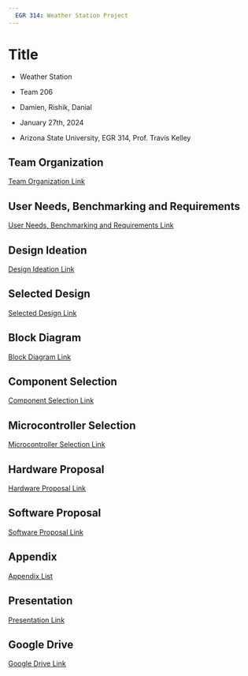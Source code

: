 ```yaml
---
  EGR 314: Weather Station Project
---
```


# Title
* Weather Station

* Team 206

* Damien, Rishik, Danial

* January 27th, 2024

* Arizona State University, EGR 314, Prof. Travis Kelley

## Team Organization
[Team Organization Link](TeamOrganization/TeamOrgPage.md)

## User Needs, Benchmarking and Requirements
[User Needs, Benchmarking and Requirements Link](UserNeeds/UserNeedsPage.md)

## Design Ideation
[Design Ideation Link](DesignIdeation/DesignPage.md)

## Selected Design
[Selected Design Link](https://github.com/EGR-314-Team-Project/Team__206.github.io/blob/main/SelectedDesign/SelectedDesign.md)

## Block Diagram
[Block Diagram Link](BlockDiagram/BD_ShowPDF.md)

## Component Selection
[Component Selection Link](ComponentSelection/ComponentSelection.md)

## Microcontroller Selection
[Microcontroller Selection Link](https://github.com/EGR-314-Team-Project/Team__206.github.io/blob/main/MicrocontrollerSelection/MicrocontrollerSelection.md)

## Hardware Proposal
[Hardware Proposal Link](HardwareProposal.md)

## Software Proposal
[Software Proposal Link](SoftwareDiagram/SoftwareDiagram.md)

## Appendix
[Appendix List](AppendixFolder/AppendixList.md)

## Presentation 
[Presentation Link](https://www.youtube.com/watch?v=RiEE4pfU-nE)

## Google Drive 
[Google Drive Link](https://drive.google.com/drive/folders/1Jzank-yfg7fnjD1aJgV_UgyCZX7v0Qoe?usp=drive_link)
